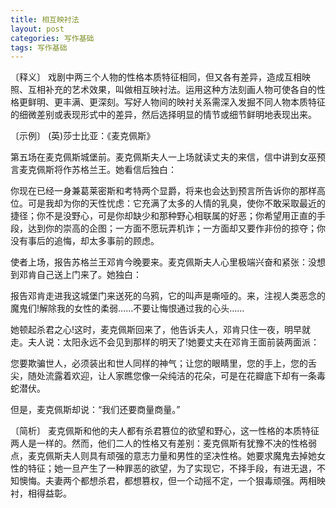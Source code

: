 ```yaml
---
title: 相互映衬法
layout: post
categories: 写作基础
tags: 写作基础
---
```


〔释义〕 戏剧中两三个人物的性格本质特征相同，但又各有差异，造成互相映照、互相补充的艺术效果，叫做相互映衬法。运用这种方法刻画人物可使各自的性格更鲜明、更丰满、更深刻。写好人物间的映衬关系需深入发掘不同人物本质特征的细微差别或表现形式中的差异，然后选择明显的情节或细节鲜明地表现出来。

〔示例〕 (英)莎士比亚：《麦克佩斯》

第五场在麦克佩斯城堡前。麦克佩斯夫人一上场就读丈夫的来信，信中讲到女巫预言麦克佩斯将作苏格兰王。她看信后独白：

你现在已经一身兼葛莱密斯和考特两个显爵，将来也会达到预言所告诉你的那样高位。可是我却为你的天性忧虑：它充满了太多的人情的乳臭，使你不敢采取最近的捷径；你不是没野心，可是你却缺少和那种野心相联属的好恶；你希望用正直的手段，达到你的崇高的企图；一方面不愿玩弄机诈；一方面却又要作非份的掠夺；你没有事后的追悔，却太多事前的顾虑。

使者上场，报告苏格兰王邓肯今晚要来。麦克佩斯夫人心里极端兴奋和紧张：没想到邓肯自己送上门来了。她独白：

报告邓肯走进我这城堡门来送死的乌鸦，它的叫声是嘶哑的。来，注视人类恶念的魔鬼们!解除我的女性的柔弱……不要让悔恨通过我的心头……

她顿起杀君之心!这时，麦克佩斯回来了，他告诉夫人，邓肯只住一夜，明早就走。夫人说：太阳永远不会见到那样的明天了!她要丈夫在邓肯王面前装两面派：

您要欺骗世人，必须装出和世人同样的神气；让您的眼睛里，您的手上，您的舌尖，随处流露着欢迎，让人家瞧您像一朵纯洁的花朵，可是在花瓣底下却有一条毒蛇潜伏。

但是，麦克佩斯却说：“我们还要商量商量。”

〔简析〕 麦克佩斯和他的夫人都有杀君篡位的欲望和野心，这一性格的本质特征两人是一样的。然而，他们二人的性格又有差别：麦克佩斯有犹豫不决的性格弱点，麦克佩斯夫人则具有顽强的意志力量和男性的坚决性格。她要求魔鬼去掉她女性的特征；她一旦产生了一种罪恶的欲望，为了实现它，不择手段，有进无退，不知懊悔。夫妻两个都想杀君，都想篡权，但一个动摇不定，一个狠毒顽强。两相映衬，相得益彰。 